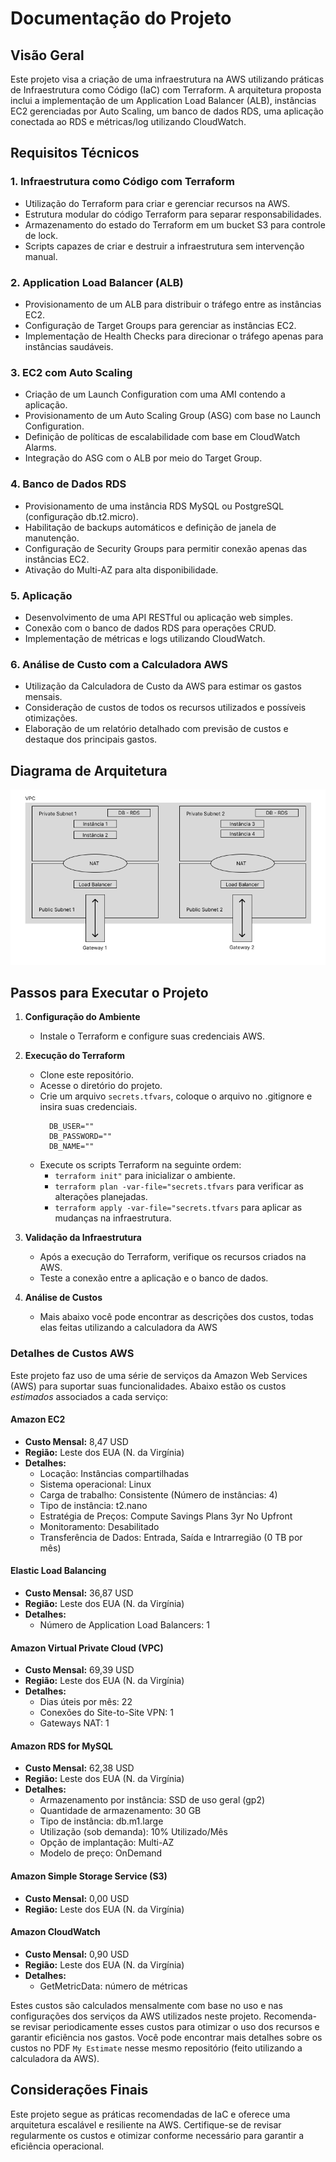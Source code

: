 # Documentação do Projeto

## Visão Geral

Este projeto visa a criação de uma infraestrutura na AWS utilizando práticas de Infraestrutura como Código (IaC) com Terraform. A arquitetura proposta inclui a implementação de um Application Load Balancer (ALB), instâncias EC2 gerenciadas por Auto Scaling, um banco de dados RDS, uma aplicação conectada ao RDS e métricas/log utilizando CloudWatch.

## Requisitos Técnicos

### 1. Infraestrutura como Código com Terraform
- Utilização do Terraform para criar e gerenciar recursos na AWS.
- Estrutura modular do código Terraform para separar responsabilidades.
- Armazenamento do estado do Terraform em um bucket S3 para controle de lock.
- Scripts capazes de criar e destruir a infraestrutura sem intervenção manual.

### 2. Application Load Balancer (ALB)
- Provisionamento de um ALB para distribuir o tráfego entre as instâncias EC2.
- Configuração de Target Groups para gerenciar as instâncias EC2.
- Implementação de Health Checks para direcionar o tráfego apenas para instâncias saudáveis.

### 3. EC2 com Auto Scaling
- Criação de um Launch Configuration com uma AMI contendo a aplicação.
- Provisionamento de um Auto Scaling Group (ASG) com base no Launch Configuration.
- Definição de políticas de escalabilidade com base em CloudWatch Alarms.
- Integração do ASG com o ALB por meio do Target Group.

### 4. Banco de Dados RDS
- Provisionamento de uma instância RDS MySQL ou PostgreSQL (configuração db.t2.micro).
- Habilitação de backups automáticos e definição de janela de manutenção.
- Configuração de Security Groups para permitir conexão apenas das instâncias EC2.
- Ativação do Multi-AZ para alta disponibilidade.

### 5. Aplicação
- Desenvolvimento de uma API RESTful ou aplicação web simples.
- Conexão com o banco de dados RDS para operações CRUD.
- Implementação de métricas e logs utilizando CloudWatch.

### 6. Análise de Custo com a Calculadora AWS
- Utilização da Calculadora de Custo da AWS para estimar os gastos mensais.
- Consideração de custos de todos os recursos utilizados e possíveis otimizações.
- Elaboração de um relatório detalhado com previsão de custos e destaque dos principais gastos.

## Diagrama de Arquitetura

![Diagrama de Arquitetura](./architecture.png)

## Passos para Executar o Projeto

1. **Configuração do Ambiente**
   - Instale o Terraform e configure suas credenciais AWS.
  
2. **Execução do Terraform**
   - Clone este repositório.
   - Acesse o diretório do projeto.
   - Crie um arquivo `secrets.tfvars`, coloque o arquivo no .gitignore e insira suas credenciais.
      ```
        DB_USER=""
        DB_PASSWORD=""
        DB_NAME=""
      ```
   - Execute os scripts Terraform na seguinte ordem:
     - `terraform init"` para inicializar o ambiente.
     - `terraform plan -var-file="secrets.tfvars` para verificar as alterações planejadas.
     - `terraform apply -var-file="secrets.tfvars` para aplicar as mudanças na infraestrutura.
  
3. **Validação da Infraestrutura**
   - Após a execução do Terraform, verifique os recursos criados na AWS.
   - Teste a conexão entre a aplicação e o banco de dados.
  
4. **Análise de Custos**
   - Mais abaixo você pode encontrar as descrições dos custos, todas elas feitas utilizando a calculadora da AWS


### Detalhes de Custos AWS

Este projeto faz uso de uma série de serviços da Amazon Web Services (AWS) para suportar suas funcionalidades. Abaixo estão os custos *estimados* associados a cada serviço:

#### Amazon EC2
- **Custo Mensal:** 8,47 USD
- **Região:** Leste dos EUA (N. da Virgínia)
- **Detalhes:**
  - Locação: Instâncias compartilhadas
  - Sistema operacional: Linux
  - Carga de trabalho: Consistente (Número de instâncias: 4)
  - Tipo de instância: t2.nano
  - Estratégia de Preços: Compute Savings Plans 3yr No Upfront
  - Monitoramento: Desabilitado
  - Transferência de Dados: Entrada, Saída e Intrarregião (0 TB por mês)

#### Elastic Load Balancing
- **Custo Mensal:** 36,87 USD
- **Região:** Leste dos EUA (N. da Virgínia)
- **Detalhes:**
  - Número de Application Load Balancers: 1

#### Amazon Virtual Private Cloud (VPC)
- **Custo Mensal:** 69,39 USD
- **Região:** Leste dos EUA (N. da Virgínia)
- **Detalhes:**
  - Dias úteis por mês: 22
  - Conexões do Site-to-Site VPN: 1
  - Gateways NAT: 1

#### Amazon RDS for MySQL
- **Custo Mensal:** 62,38 USD
- **Região:** Leste dos EUA (N. da Virgínia)
- **Detalhes:**
  - Armazenamento por instância: SSD de uso geral (gp2)
  - Quantidade de armazenamento: 30 GB
  - Tipo de instância: db.m1.large
  - Utilização (sob demanda): 10% Utilizado/Mês
  - Opção de implantação: Multi-AZ
  - Modelo de preço: OnDemand

#### Amazon Simple Storage Service (S3)
- **Custo Mensal:** 0,00 USD
- **Região:** Leste dos EUA (N. da Virgínia)

#### Amazon CloudWatch
- **Custo Mensal:** 0,90 USD
- **Região:** Leste dos EUA (N. da Virgínia)
- **Detalhes:**
  - GetMetricData: número de métricas

Estes custos são calculados mensalmente com base no uso e nas configurações dos serviços da AWS utilizados neste projeto. Recomenda-se revisar periodicamente esses custos para otimizar o uso dos recursos e garantir eficiência nos gastos. Você pode encontrar mais detalhes sobre os custos no PDF `My Estimate` nesse mesmo repositório (feito utilizando a calculadora da AWS).

## Considerações Finais

Este projeto segue as práticas recomendadas de IaC e oferece uma arquitetura escalável e resiliente na AWS. Certifique-se de revisar regularmente os custos e otimizar conforme necessário para garantir a eficiência operacional.